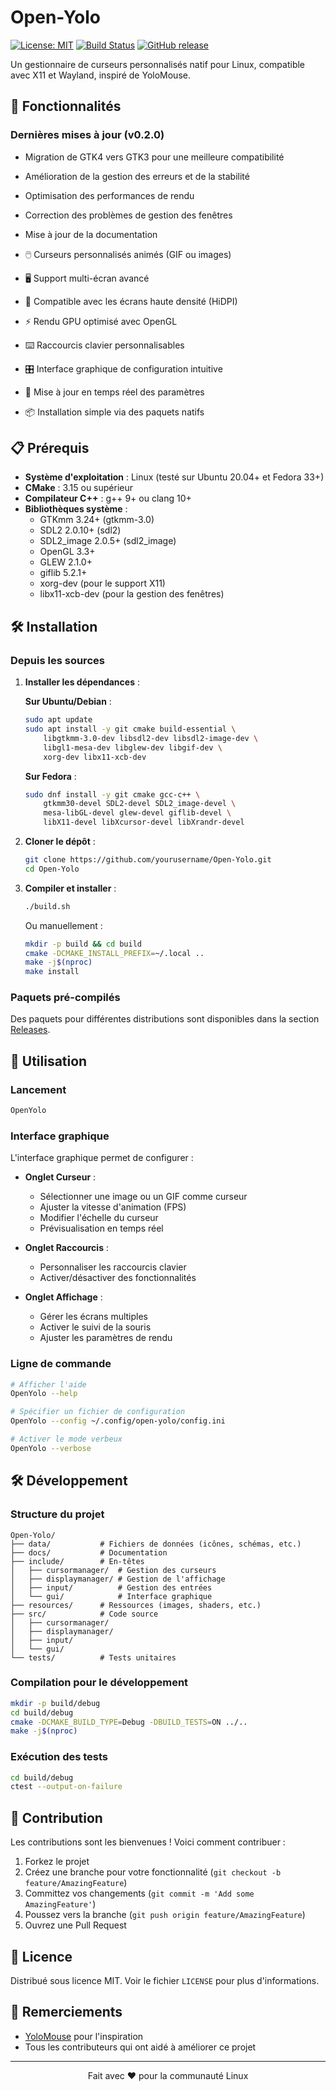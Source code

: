 # Open-Yolo

[![License: MIT](https://img.shields.io/badge/License-MIT-yellow.svg)](https://opensource.org/licenses/MIT)
[![Build Status](https://github.com/yourusername/Open-Yolo/actions/workflows/build.yml/badge.svg)](https://github.com/yourusername/Open-Yolo/actions)
[![GitHub release](https://img.shields.io/github/release/yourusername/Open-Yolo.svg)](https://github.com/yourusername/Open-Yolo/releases)

Un gestionnaire de curseurs personnalisés natif pour Linux, compatible avec X11 et Wayland, inspiré de YoloMouse.

## 🚀 Fonctionnalités

### Dernières mises à jour (v0.2.0)
- Migration de GTK4 vers GTK3 pour une meilleure compatibilité
- Amélioration de la gestion des erreurs et de la stabilité
- Optimisation des performances de rendu
- Correction des problèmes de gestion des fenêtres
- Mise à jour de la documentation

- 🖱️ Curseurs personnalisés animés (GIF ou images)
- 🖥️ Support multi-écran avancé
- 🎨 Compatible avec les écrans haute densité (HiDPI)
- ⚡ Rendu GPU optimisé avec OpenGL
- ⌨️ Raccourcis clavier personnalisables
- 🎛️ Interface graphique de configuration intuitive
- 🔄 Mise à jour en temps réel des paramètres
- 📦 Installation simple via des paquets natifs

## 📋 Prérequis

- **Système d'exploitation** : Linux (testé sur Ubuntu 20.04+ et Fedora 33+)
- **CMake** : 3.15 ou supérieur
- **Compilateur C++** : g++ 9+ ou clang 10+
- **Bibliothèques système** :
  - GTKmm 3.24+ (gtkmm-3.0)
  - SDL2 2.0.10+ (sdl2)
  - SDL2_image 2.0.5+ (sdl2_image)
  - OpenGL 3.3+
  - GLEW 2.1.0+
  - giflib 5.2.1+
  - xorg-dev (pour le support X11)
  - libx11-xcb-dev (pour la gestion des fenêtres)

## 🛠 Installation

### Depuis les sources

1. **Installer les dépendances** :

   **Sur Ubuntu/Debian** :
   ```bash
   sudo apt update
   sudo apt install -y git cmake build-essential \
       libgtkmm-3.0-dev libsdl2-dev libsdl2-image-dev \
       libgl1-mesa-dev libglew-dev libgif-dev \
       xorg-dev libx11-xcb-dev
   ```

   **Sur Fedora** :
   ```bash
   sudo dnf install -y git cmake gcc-c++ \
       gtkmm30-devel SDL2-devel SDL2_image-devel \
       mesa-libGL-devel glew-devel giflib-devel \
       libX11-devel libXcursor-devel libXrandr-devel
   ```

2. **Cloner le dépôt** :
   ```bash
   git clone https://github.com/yourusername/Open-Yolo.git
   cd Open-Yolo
   ```

3. **Compiler et installer** :
   ```bash
   ./build.sh
   ```

   Ou manuellement :
   ```bash
   mkdir -p build && cd build
   cmake -DCMAKE_INSTALL_PREFIX=~/.local ..
   make -j$(nproc)
   make install
   ```

### Paquets pré-compilés

Des paquets pour différentes distributions sont disponibles dans la section [Releases](https://github.com/yourusername/Open-Yolo/releases).

## 🚀 Utilisation

### Lancement

```bash
OpenYolo
```

### Interface graphique

L'interface graphique permet de configurer :

- **Onglet Curseur** :
  - Sélectionner une image ou un GIF comme curseur
  - Ajuster la vitesse d'animation (FPS)
  - Modifier l'échelle du curseur
  - Prévisualisation en temps réel

- **Onglet Raccourcis** :
  - Personnaliser les raccourcis clavier
  - Activer/désactiver des fonctionnalités

- **Onglet Affichage** :
  - Gérer les écrans multiples
  - Activer le suivi de la souris
  - Ajuster les paramètres de rendu

### Ligne de commande

```bash
# Afficher l'aide
OpenYolo --help

# Spécifier un fichier de configuration
OpenYolo --config ~/.config/open-yolo/config.ini

# Activer le mode verbeux
OpenYolo --verbose
```

## 🛠 Développement

### Structure du projet

```
Open-Yolo/
├── data/           # Fichiers de données (icônes, schémas, etc.)
├── docs/           # Documentation
├── include/        # En-têtes
│   ├── cursormanager/  # Gestion des curseurs
│   ├── displaymanager/ # Gestion de l'affichage
│   ├── input/          # Gestion des entrées
│   └── gui/            # Interface graphique
├── resources/      # Ressources (images, shaders, etc.)
├── src/            # Code source
│   ├── cursormanager/
│   ├── displaymanager/
│   ├── input/
│   └── gui/
└── tests/          # Tests unitaires
```

### Compilation pour le développement

```bash
mkdir -p build/debug
cd build/debug
cmake -DCMAKE_BUILD_TYPE=Debug -DBUILD_TESTS=ON ../..
make -j$(nproc)
```

### Exécution des tests

```bash
cd build/debug
ctest --output-on-failure
```

## 🤝 Contribution

Les contributions sont les bienvenues ! Voici comment contribuer :

1. Forkez le projet
2. Créez une branche pour votre fonctionnalité (`git checkout -b feature/AmazingFeature`)
3. Committez vos changements (`git commit -m 'Add some AmazingFeature'`)
4. Poussez vers la branche (`git push origin feature/AmazingFeature`)
5. Ouvrez une Pull Request

## 📄 Licence

Distribué sous licence MIT. Voir le fichier `LICENSE` pour plus d'informations.

## 🙏 Remerciements

- [YoloMouse](https://pandateemo.github.io/YoloMouse/) pour l'inspiration
- Tous les contributeurs qui ont aidé à améliorer ce projet

---

<p align="center">
  Fait avec ❤️ pour la communauté Linux
</p>
